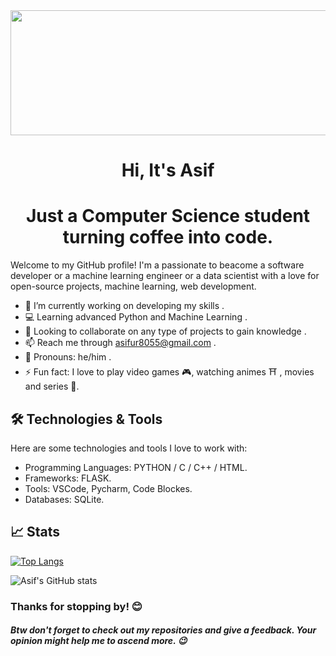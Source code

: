 <img src="https://github.com/user-attachments/assets/018decf8-7b67-44e1-9fc0-fae4280520cf" width="800" height="200"/>

<h1 align="center">Hi, It's Asif</h1>
<h1 align="center">Just a Computer Science student turning coffee into code.</h1>

Welcome to my GitHub profile! I'm a passionate to beacome a software developer or a machine learning engineer or a data scientist with a love for open-source projects, machine learning, web development.
</br>

- 🔭 I’m currently working on developing my skills .
- 💻 Learning advanced Python and Machine Learning .
- 👯 Looking to collaborate on any type of projects to gain knowledge .
- 📫 Reach me through asifur8055@gmail.com .
- 👨 Pronouns: he/him .
- ⚡ Fun fact: I love to play video games 🎮, watching animes ⛩️ , movies and series 🎥.

## 🛠️ Technologies & Tools

Here are some technologies and tools I love to work with:

- Programming Languages: PYTHON / C / C++ / HTML.
- Frameworks: FLASK.
- Tools: VSCode, Pycharm, Code Blockes.
- Databases: SQLite.  


## 📈 Stats

[![Top Langs](https://github-readme-stats.vercel.app/api/top-langs/?username=asif7695&theme=holi)](https://github-readme-stats.vercel.app/api?username=anuraghazra&theme=dracula&show_icons=true)

![Asif's GitHub stats](https://github-readme-stats.vercel.app/api?username=asif7695&theme=holi&show_icons=true)


### Thanks for stopping by! 😊
##### Btw don't forget to check out my repositories and give a feedback. Your opinion might help me to ascend more. 😉

